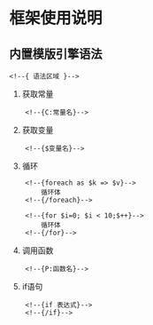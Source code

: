 框架使用说明
=======

内置模版引擎语法
-------

`<!--{ 语法区域 }-->`

1. 获取常量

```
	<!--{C:常量名}-->
```

2. 获取变量

```
	<!--{$变量名}-->
```

3. 循环

```
	<!--{foreach as $k => $v}-->
		循环体
	<!--{/foreach}-->
	
	<!--{for $i=0; $i < 10;$++}-->
		循环体
	<!--{/for}-->
```

4. 调用函数

```
	<!--{P:函数名}-->
```

5. if语句

```
	<!--{if 表达式}-->
	<!--{/if}-->
```


